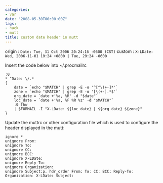 ```yaml
---
categories:
- var
date: "2008-05-30T00:00:00Z"
tags:
- hack
- mutt
title: custom date header in mutt
---
```


origin
: `Date: Tue, 31 Oct 2006 20:24:16 -0600 (CST)`
custom
: `X-LDate: Wed, 2006-11-01 10:24 +0800 | Tue, 20:24 -0600`

Insert the code below into ~/.procmailrc

    :0
    * ^Date: \/.*
    {
        date = `echo "$MATCH" | grep -E -o '^[^\(+-]*'`
        zone = `echo "$MATCH" | grep -E -o '[\(+-].*$'`
        org_date = `date +'%a, %R' -d "$date"`
        loc_date = `date +'%a, %F %R %z' -d "$MATCH"`
        :0 fhw
        | $FORMAIL -I "X-LDate: ${loc_date} | ${org_date} ${zone}"
    }

Update the muttrc or other configuration file which is used to configure the
header displayed in the mutt:

    ignore *
    unignore From:
    unignore To:
    unignore CC:
    unignore BCC:
    unignore X-LDate:
    unignore Reply-To:
    unignore Organization:
    unignore Subject:p. hdr_order From: To: CC: BCC: Reply-To: Organization: X-LDate: Subject:
